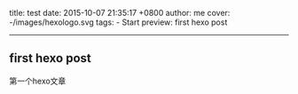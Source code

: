 title: test
date: 2015-10-07 21:35:17 +0800
author: me
cover: -/images/hexologo.svg
tags:
    - Start
preview: first hexo post

---

## first hexo post

第一个hexo文章

